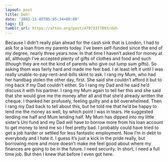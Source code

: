 ```yaml
---
layout: post
title: Doh!
date: '2002-11-05T05:05:34+00:00'
tags: []
tumblr_url: https://aftnn.org/post/47973377093/doh
---
```

<p>Because I didn&rsquo;t really plan ahead for the cash sink that is London, I had to ask for a loan from my parents today. I&rsquo;ve been self-funded since the end of my degree, nearly three years now. In that time I haven&rsquo;t asked for money at all, although I&rsquo;ve accepted plenty of gifts of clothes and food and such (though they are not the kind of parents who give out lump sum gifts). So asking them was fairly hard and made me feel bad. I at least left it until I was really unable-to-pay-rent-and-bills skint to ask. I rang my Mum, who had her handbag stolen the other day, first. She said she couldn&rsquo;t afford it but to ring back if my Dad couldn&rsquo;t either. So I rang my Dad and he said he&rsquo;d discuss it with his partner. I rang my Mum again to tell her this and she said that she would give me the money after all and that she&rsquo;d already written the cheque. I thanked her profusely, feeling guilty and a bit overwhelmed. Then I rang my Dad back to tell about this, but he told me that he&rsquo;d be happy to lend me the money as well, by which point I was in tears. He suggested lending me half and Mum lending half. My Mum has dipped into my little sister&rsquo;s Uni fund and my Dad will have to borrow more from his loan account to get money to lend me so I feel pretty bad. I probably could have tried to get a job harder or settled for less fantastic employment. Now I&rsquo;m in debt to everybody and I hate it. I guess it&rsquo;s just a kick in the pride really, but borrowing more and more doesn&rsquo;t make me feel good about where my finances are going to be in the future. I need security. In short, I need a full time job. But then I knew that before I even got here.</p>
